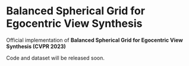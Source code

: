 # Balanced Spherical Grid for Egocentric View Synthesis
Official implementation of <b>Balanced Spherical Grid for Egocentric View Synthesis (CVPR 2023)</b>

Code and dataset will be released soon.
